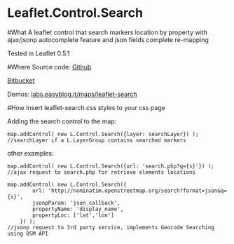Leaflet.Control.Search
============

#What
A leaflet control that search markers location by property
with ajax/jsonp autocomplete feature and json fields complete re-mapping

Tested in Leaflet 0.5.1

#Where
Source code:
[Github](https://github.com/stefanocudini/leaflet-search)

[Bitbucket](https://bitbucket.org/zakis_/leaflet-search)

Demos:
[labs.easyblog.it/maps/leaflet-search](http://labs.easyblog.it/maps/leaflet-search/)


#How
Insert leaflet-search.css styles to your css page

Adding the search control to the map:

```
map.addControl( new L.Control.Search({layer: searchLayer}) );
//searchLayer if a L.LayerGroup contains searched markers
```

other examples:
```
map.addControl( new L.Control.Search({url: 'search.php?q={s}'}) );
//ajax request to search.php for retrieve elements locations

map.addControl( new L.Control.Search({
		url: 'http://nominatim.openstreetmap.org/search?format=json&q={s}',
		jsonpParam: 'json_callback',
		propertyName: 'display_name',
		propertyLoc: ['lat','lon']
	}) );
//jsonp request to 3rd party service, implements Geocode Searching using OSM API
```

